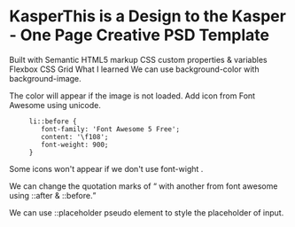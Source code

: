 # KasperThis is a Design to the Kasper - One Page Creative PSD Template

Built with
Semantic HTML5 markup
CSS custom properties & variables
Flexbox
CSS Grid
What I learned
We can use background-color with background-image.

The color will appear if the image is not loaded.
Add icon from Font Awesome using unicode.

         li::before {
            font-family: 'Font Awesome 5 Free';
            content: '\f108';
            font-weight: 900;
         }
Some icons won't appear if we don't use font-wight .

We can change the quotation marks of <q> with another from font awesome using ::after & ::before.

We can use ::placeholder pseudo element to style the placeholder of input.
